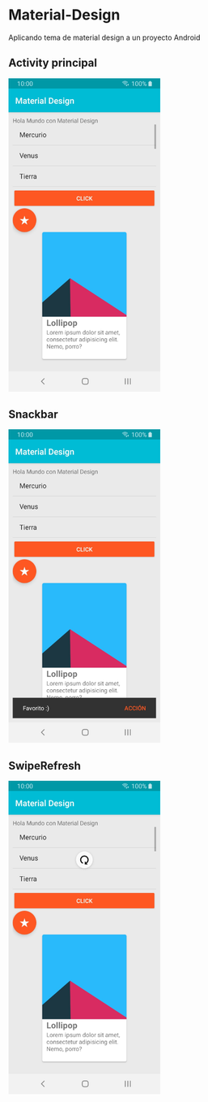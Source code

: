 # Material-Design

Aplicando tema de material design a un proyecto Android

## Activity principal
<img src="screenshots/screenshot.jpg" alt="Screenshot" width="300px"/>

## Snackbar
<img src="screenshots/screenshot_snackbar.jpg" alt="Screenshot Snackbar" width="300px"/>

## SwipeRefresh
<img src="screenshots/screenshot_refresh.jpg" alt="Screenshot Refresh" width="300px"/>
